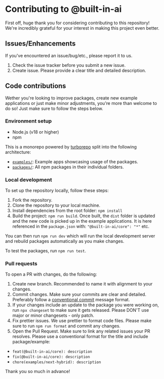 # Contributing to @built-in-ai

First off, huge thank you for considering contributing to this repository! We're incredibly grateful for your interest in making this project even better.

## Issues/Enhancements

If you've encountered an issue/bug/etc., please report it to us.

1. Check the issue tracker before you submit a new issue.
2. Create issue. Please provide a clear title and detailed description.

## Code contributions

Wether you're looking to improve packages, create new example applications or just make minor adjustments, you're more than welcome to do so! 
Just make sure to follow the steps below.

### Environment setup

- Node.js (v18 or higher)
- npm

This is a monorepo powered by [turborepo](https://turbo.build/repo/docs) split into the following architecture:

- [`examples/`](./examples/): Example apps showcasing usage of the packages.
- [`packages/`](./packages/): All npm packages in their individual folders.

### Local development

To set up the repository locally, follow these steps:

1. Fork the repository.
2. Clone the repository to your local machine.
3. Install dependencies from the root folder: `npm install`
4. Build the project: `npm run build`. Once built, the `dist` folder is updated and the new code is picked up in the example applications. It is here referenced in the `package.json` with: `"@built-in-ai/core": "*"` etc.

You can then run `npm run dev` which will run the local development server and rebuild packages automatically as you make changes. 

To test the packages, run `npm run test`.

### Pull requests

To open a PR with changes, do the following:

1. Create new branch. Recommended to name it with alignment to your changes.
2. Commit changes. Make sure your commits are clear and detailed. Preferably follow a [conventional commit](https://www.conventionalcommits.org/en/v1.0.0/#summary) message format.
3. If your changes include an update to the package you were working on, run `npx changeset` to make sure it gets released. Please DON'T use major or minor changesets - only patch. 
4. Fix prettier issues. We use prettier to format code files. Please make sure to run `npm run format` and commit any changes.
5. Open the Pull Request. Make sure to link any related issues your PR resolves. Please use a conventional format for the title and include package/example:

- `feat(@built-in-ai/core): description`
- `fix(@built-in-ai/core): description`
- `chore(examples/next-hybrid): description`

Thank you so much in advance!


